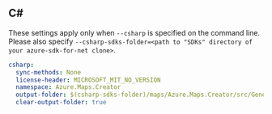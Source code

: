 ## C#

These settings apply only when `--csharp` is specified on the command line.
Please also specify `--csharp-sdks-folder=<path to "SDKs" directory of your azure-sdk-for-net clone>`.

```yaml $(csharp)
csharp:
  sync-methods: None
  license-header: MICROSOFT_MIT_NO_VERSION
  namespace: Azure.Maps.Creator
  output-folder: $(csharp-sdks-folder)/maps/Azure.Maps.Creator/src/Generated
  clear-output-folder: true
```